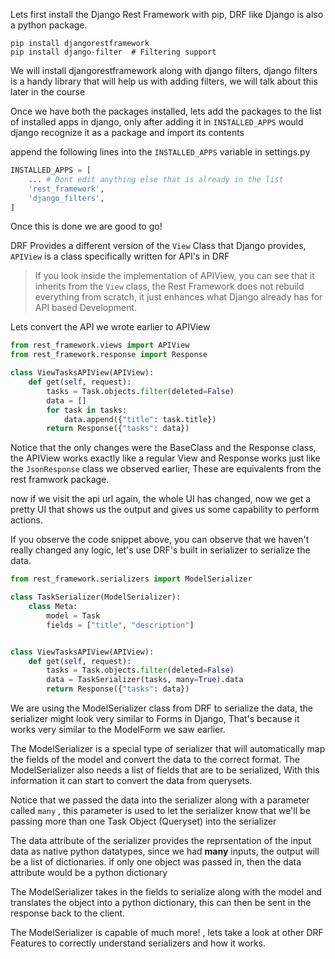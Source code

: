 Lets first install the Django Rest Framework with pip, DRF like Django is also a python package.

```shell
pip install djangorestframework
pip install django-filter  # Filtering support
```

We will install djangorestframework along with django filters, django filters is a handy library that will help us with adding filters, we will talk about this later in the course

Once we have both the packages installed, lets add the packages to the list of installed apps in django, only after adding it in `INSTALLED_APPS` would django recognize it as a package and import its contents

append the following lines into the `INSTALLED_APPS` variable in settings.py

```python
INSTALLED_APPS = [
    ... # Dont edit anything else that is already in the list
    'rest_framework',
    'django_filters',
]
```

Once this is done we are good to go!

DRF Provides a different version of the `View` Class that Django provides, `APIView` is a class specifically written for API's in DRF

> If you look inside the implementation of APIView, you can see that it inherits from the `View` class, the Rest Framework does not rebuild everything from scratch, it just enhances what Django already has for API based Development.

Lets convert the API we wrote earlier to APIView

```python
from rest_framework.views import APIView
from rest_framework.response import Response

class ViewTasksAPIView(APIView):
    def get(self, request):
        tasks = Task.objects.filter(deleted=False)
        data = []
        for task in tasks:
            data.append({"title": task.title})
        return Response({"tasks": data})
```

Notice that the only changes were the BaseClass and the Response class, the APIView works exactly like a regular View and Response works just like the `JsonResponse` class we observed earlier, These are equivalents from the rest framwork package.

now if we visit the api url again, the whole UI has changed, now we get a pretty UI that shows us the output and gives us some capability to perform actions.

If you observe the code snippet above, you can observe that we haven't really changed any logic, let's use DRF's built in serializer to serialize the data.

```python
from rest_framework.serializers import ModelSerializer

class TaskSerializer(ModelSerializer):
    class Meta:
        model = Task
        fields = ["title", "description"]


class ViewTasksAPIView(APIView):
    def get(self, request):
        tasks = Task.objects.filter(deleted=False)
        data = TaskSerializer(tasks, many=True).data
        return Response({"tasks": data})
```

We are using the ModelSerializer class from DRF to serialize the data, the serializer might look very similar to Forms in Django, That's because it works very similar to the ModelForm we saw earlier.

The ModelSerializer is a special type of serializer that will automatically map the fields of the model and convert the data to the correct format. The ModelSerializer also needs a list of fields that are to be serialized, With this information it can start to convert the data from querysets.

Notice that we passed the data into the serializer along with a parameter called `many` , this parameter is used to let the serializer know that we'll be passing more than one Task Object (Queryset) into the serializer

The data attribute of the serializer provides the reprsentation of the input data as native python datatypes, since we had **many** inputs, the output will be a list of dictionaries. if only one object was passed in, then the data attribute would be a python dictionary

The ModelSerializer takes in the fields to serialize along with the model and translates the object into a python dictionary, this can then be sent in the response back to the client.

The ModelSerializer is capable of much more! , lets take a look at other DRF Features to correctly understand serializers and how it works.
